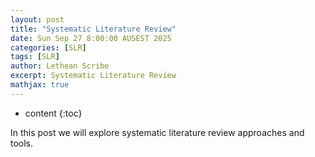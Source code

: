 ```yaml
---
layout: post
title: "Systematic Literature Review"
date: Sun Sep 27 8:00:00 AUSEST 2025
categories: [SLR]
tags: [SLR]
author: Lethean Scribe
excerpt: Systematic Literature Review
mathjax: true
---
```


* content
{:toc}

In this post we will explore systematic literature review approaches and tools.
